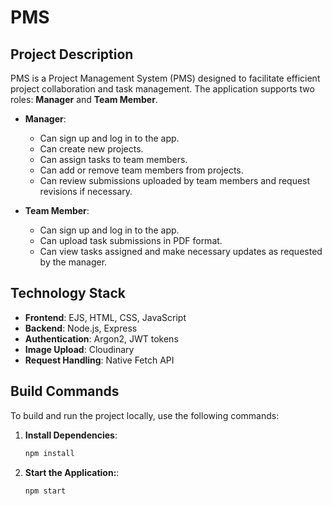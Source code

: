 # PMS

## Project Description

PMS is a Project Management System (PMS) designed to facilitate efficient project collaboration and task management. The application supports two roles: **Manager** and **Team Member**.

- **Manager**:
  - Can sign up and log in to the app.
  - Can create new projects.
  - Can assign tasks to team members.
  - Can add or remove team members from projects.
  - Can review submissions uploaded by team members and request revisions if necessary.

- **Team Member**:
  - Can sign up and log in to the app.
  - Can upload task submissions in PDF format.
  - Can view tasks assigned and make necessary updates as requested by the manager.

## Technology Stack

- **Frontend**: EJS, HTML, CSS, JavaScript
- **Backend**: Node.js, Express
- **Authentication**: Argon2, JWT tokens
- **Image Upload**: Cloudinary
- **Request Handling**: Native Fetch API

## Build Commands

To build and run the project locally, use the following commands:

1. **Install Dependencies**:
   ```bash
   npm install

2. **Start the Application:**:
   ```bash
   npm start

